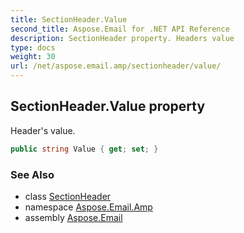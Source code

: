 ```yaml
---
title: SectionHeader.Value
second_title: Aspose.Email for .NET API Reference
description: SectionHeader property. Headers value
type: docs
weight: 30
url: /net/aspose.email.amp/sectionheader/value/
---
```

## SectionHeader.Value property

Header's value.

```csharp
public string Value { get; set; }
```

### See Also

* class [SectionHeader](../)
* namespace [Aspose.Email.Amp](../../sectionheader/)
* assembly [Aspose.Email](../../../)


